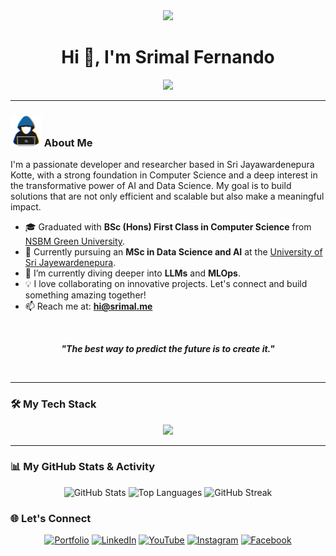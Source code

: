 <div id="header" align="center">
  <a href="https://srimal.me" target="_blank">
  <img src="https://media.giphy.com/media/M9gbBd9nbDrOTu1Mqx/giphy.gif" width="300"/>
  </a>
  <h1 align="center">Hi 🖖, I'm Srimal Fernando</h1>
  <p align="center">
    <a href="https://github.com/DenverCoder1/readme-typing-svg">
      <img src="https://readme-typing-svg.herokuapp.com?font=Fira+Code&weight=700&size=25&duration=4000&pause=1000&color=00FFFF&center=true&vCenter=true&width=550&height=70&lines=Full-Stack+Developer;AI+%26+Data+Science+Enthusiast;Lifelong+Learner+%26+Creator;STEAM+Advocate;Vlogger+%26+Podcast+Host" />
    </a>
  </p>
</div>

---

### <picture><img src = "https://github.com/0xAbdulKhalid/0xAbdulKhalid/raw/main/assets/mdImages/about_me.gif" width = 50px></picture> About Me

I'm a passionate developer and researcher based in Sri Jayawardenepura Kotte, with a strong foundation in Computer Science and a deep interest in the transformative power of AI and Data Science. My goal is to build solutions that are not only efficient and scalable but also make a meaningful impact.

- 🎓 Graduated with **BSc (Hons) First Class in Computer Science** from [NSBM Green University](https://www.nsbm.ac.lk/).
- 🧠 Currently pursuing an **MSc in Data Science and AI** at the [University of Sri Jayewardenepura](https://www.sjp.ac.lk/).
- 🌱 I’m currently diving deeper into **LLMs** and **MLOps**.
- 💡 I love collaborating on innovative projects. Let's connect and build something amazing together!
- 📫 Reach me at: **[hi@srimal.me](mailto:hi@srimal.me)**

<br>
<p align="center">
  <i><b>"The best way to predict the future is to create it."</b></i>
</p>
<br>

---

### 🛠️ My Tech Stack
<p align="center">
  <a href="https://skillicons.dev">
    <img src="https://skillicons.dev/icons?i=js,ts,python,java,nodejs,react,nextjs,vue,angular,svelte,php,laravel,django,flask,fastapi,mongodb,mysql,postgres,docker,kubernetes,gcp,aws,tensorflow,pytorch,scikitlearn,git,idea,vscode,figma&perline=10" />
  </a>
</p>

---

### 📊 My GitHub Stats & Activity

<p align="center">
  <img src="https://github-readme-stats.vercel.app/api?username=srimalonline&show_icons=true&locale=en&theme=tokyonight&count_private=true&hide_border=true" alt="GitHub Stats" />
  <img src="https://github-readme-stats.vercel.app/api/top-langs?username=srimalonline&layout=compact&langs_count=10&theme=tokyonight&hide_border=true" alt="Top Languages" />
  <img src="https://github-readme-streak-stats.herokuapp.com/?user=srimalonline&theme=tokyonight&hide_border=true" alt="GitHub Streak" />
</p>

### 🌐 Let's Connect
<p align="center">
  <a href="https://srimal.me/" target="_blank"><img src="https://img.shields.io/badge/Portfolio-255E63?style=for-the-badge&logo=hugo&logoColor=white" alt="Portfolio"></a>
  <a href="https://www.linkedin.com/in/srimal-online/" target="_blank"><img src="https://img.shields.io/badge/LinkedIn-0077B5?style=for-the-badge&logo=linkedin&logoColor=white" alt="LinkedIn"></a>
  <a href="https://www.youtube.com/@srimal" target="_blank"><img src="https://img.shields.io/badge/YouTube-FF0000?style=for-the-badge&logo=youtube&logoColor=white" alt="YouTube"></a>
  <a href="https://www.instagram.com/srimal.online/" target="_blank"><img src="https://img.shields.io/badge/Instagram-E4405F?style=for-the-badge&logo=instagram&logoColor=white" alt="Instagram"></a>
  <a href="https://www.facebook.com/srimal.me/" target="_blank"><img src="https://img.shields.io/badge/Facebook-1877F2?style=for-the-badge&logo=facebook&logoColor=white" alt="Facebook"></a>
</p>

